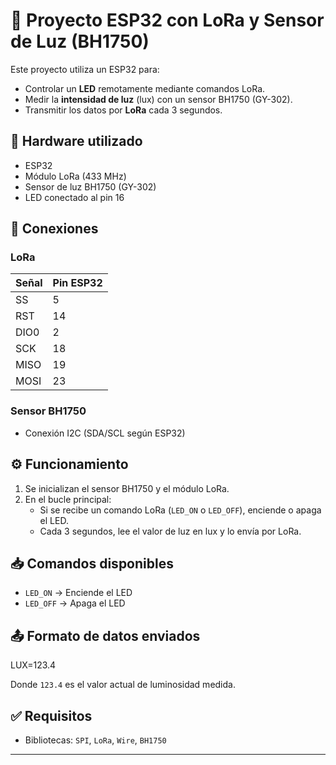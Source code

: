 # 📡 Proyecto ESP32 con LoRa y Sensor de Luz (BH1750)

Este proyecto utiliza un ESP32 para:

- Controlar un **LED** remotamente mediante comandos LoRa.
- Medir la **intensidad de luz** (lux) con un sensor BH1750 (GY-302).
- Transmitir los datos por **LoRa** cada 3 segundos.

## 🧰 Hardware utilizado

- ESP32
- Módulo LoRa (433 MHz)
- Sensor de luz BH1750 (GY-302)
- LED conectado al pin 16

## 🔌 Conexiones

### LoRa
| Señal     | Pin ESP32 |
|-----------|-----------|
| SS        | 5         |
| RST       | 14        |
| DIO0      | 2         |
| SCK       | 18        |
| MISO      | 19        |
| MOSI      | 23        |

### Sensor BH1750
- Conexión I2C (SDA/SCL según ESP32)

## ⚙️ Funcionamiento

1. Se inicializan el sensor BH1750 y el módulo LoRa.
2. En el bucle principal:
   - Si se recibe un comando LoRa (`LED_ON` o `LED_OFF`), enciende o apaga el LED.
   - Cada 3 segundos, lee el valor de luz en lux y lo envía por LoRa.

## 📥 Comandos disponibles

- `LED_ON` → Enciende el LED
- `LED_OFF` → Apaga el LED

## 📤 Formato de datos enviados

LUX=123.4




  
Donde `123.4` es el valor actual de luminosidad medida.

## ✅ Requisitos

- Bibliotecas: `SPI`, `LoRa`, `Wire`, `BH1750`

---


